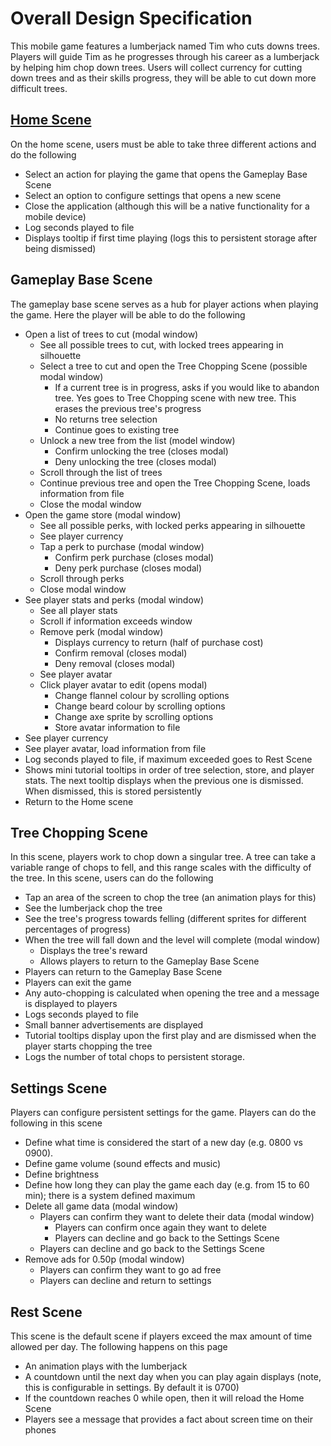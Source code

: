 # Overall Design Specification #

This mobile game features a lumberjack named Tim who cuts downs trees. Players will guide Tim as he progresses through his career as a lumberjack by helping him chop down trees. Users will collect currency for cutting down trees and as their skills progress, they will be able to cut down more difficult trees.

## [Home Scene](DesignSpecifications/HomeSceneSpec.md) ##
On the home scene, users must be able to take three different actions and do the following
* Select an action for playing the game that opens the Gameplay Base Scene
* Select an option to configure settings that opens a new scene
* Close the application (although this will be a native functionality for a mobile device)
* Log seconds played to file
* Displays tooltip if first time playing (logs this to persistent storage after being dismissed)

## Gameplay Base Scene ##

The gameplay base scene serves as a hub for player actions when playing the game. Here the player will be able to do the following
* Open a list of trees to cut (modal window)
  * See all possible trees to cut, with locked trees appearing in silhouette 
  * Select a tree to cut and open the Tree Chopping Scene (possible modal window)
    * If a current tree is in progress, asks if you would like to abandon tree. Yes goes to Tree Chopping scene with new tree. This erases the previous tree's progress
    * No returns tree selection
    * Continue goes to existing tree
  * Unlock a new tree from the list (model window)
    * Confirm unlocking the tree (closes modal)
    * Deny unlocking the tree (closes modal)
  * Scroll through the list of trees
  * Continue previous tree  and open the Tree Chopping Scene, loads information from file
  * Close the modal window
* Open the game store (modal window)
  * See all possible perks, with locked perks appearing in silhouette
  * See player currency
  * Tap a perk to purchase (modal window)
    * Confirm perk purchase (closes modal)
    * Deny perk purchase (closes modal)
  * Scroll through perks
  * Close modal window
* See player stats and perks (modal window)
  * See all player stats
  * Scroll if information exceeds window
  * Remove perk (modal window)
    * Displays currency to return (half of purchase cost)
    * Confirm removal (closes modal)
    * Deny removal (closes modal)
  * See player avatar
  * Click player avatar to edit (opens modal)
    * Change flannel colour by scrolling options
    * Change beard colour by scrolling options
    * Change axe sprite by scrolling options
    * Store avatar information to file
* See player currency
* See player avatar, load information from file
* Log seconds played to file, if maximum exceeded goes to Rest Scene
* Shows mini tutorial tooltips in order of tree selection, store, and player stats. The next tooltip displays when the previous one is dismissed. When dismissed, this is stored persistently
* Return to the Home scene

## Tree Chopping Scene ##

In this scene, players work to chop down a singular tree. A tree can take a variable range of chops to fell, and this range scales with the difficulty of the tree. In this scene, users can do the following
* Tap an area of the screen to chop the tree (an animation plays for this)
* See the lumberjack chop the tree
* See the tree's progress towards felling (different sprites for different percentages of progress)
* When the tree will fall down and the level will complete (modal window)
  * Displays the tree's reward
  * Allows players to return to the Gameplay Base Scene
* Players can return to the Gameplay Base Scene
* Players can exit the game
* Any auto-chopping is calculated when opening the tree and a message is displayed to players
* Logs seconds played to file
* Small banner advertisements are displayed
* Tutorial tooltips display upon the first play and are dismissed when the player starts chopping the tree
* Logs the number of total chops to persistent storage.

## Settings Scene ##

Players can configure persistent settings for the game.  Players can do the following in this scene
* Define what time is considered the start of a new day (e.g. 0800 vs 0900).
* Define game volume (sound effects and music)
* Define brightness
* Define how long they can play the game each day (e.g. from 15 to 60 min); there is a system defined maximum
* Delete all game data (modal window)
  * Players can confirm they want to delete their data (modal window)
    * Players can confirm once again they want to delete
    * Players can decline and go back to the Settings Scene
  * Players can decline and go back to the Settings Scene
* Remove ads for 0.50p (modal window)
  * Players can confirm they want to go ad free
  * Players can decline and return to settings

## Rest Scene ##

This scene is the default scene if players exceed the max amount of time allowed per day. The following happens on this page
* An animation plays with the lumberjack
* A countdown until the next day when you can play again displays (note, this is configurable in settings. By default it is 0700)
* If the countdown reaches 0 while open, then it will reload the Home Scene
* Players see a message that provides a fact about screen time on their phones
